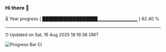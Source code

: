 ### Hi there 👋

⏳ Year progress { ██████████████████▁▁▁▁▁▁▁▁▁▁▁▁ } 62.40 %

---

⏰ Updated on Sat, 16 Aug 2025 18:16:36 GMT

![Progress Bar CI](https://github.com/code-lakshay/GitHub-Actions-Demo/workflows/Progress%20Bar%20CI/badge.svg)
